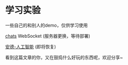 学习实验
========


一些自己的和别人的demo，仅供学习使用

[chats](/chats) WebSocket (服务器更换，等待部署)

[安德-人工智能](http://anwensf.com/ande) (即将恢复)

看到这篇文章的你，又在鼓捣什么好玩的东西呢，欢迎分享~